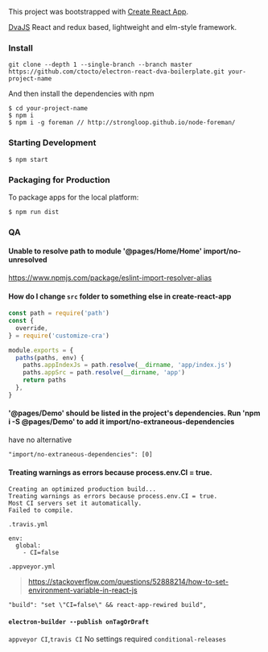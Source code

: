 This project was bootstrapped with [Create React App](https://github.com/facebook/create-react-app).

[DvaJS](https://dvajs.com/) React and redux based, lightweight and elm-style framework.

### Install
```github
git clone --depth 1 --single-branch --branch master https://github.com/ctocto/electron-react-dva-boilerplate.git your-project-name
```
And then install the dependencies with npm
```
$ cd your-project-name
$ npm i
$ npm i -g foreman // http://strongloop.github.io/node-foreman/
```
### Starting Development
```
$ npm start
```

### Packaging for Production
To package apps for the local platform:
```
$ npm run dist
```


### QA

#### Unable to resolve path to module '@pages/Home/Home'  import/no-unresolved
https://www.npmjs.com/package/eslint-import-resolver-alias

#### How do I change `src` folder to something else in create-react-app
```js
const path = require('path')
const {
  override,
} = require('customize-cra')

module.exports = {
  paths(paths, env) {
    paths.appIndexJs = path.resolve(__dirname, 'app/index.js')
    paths.appSrc = path.resolve(__dirname, 'app')
    return paths
  },
}
```

#### '@pages/Demo' should be listed in the project's dependencies. Run 'npm i -S @pages/Demo' to add it            import/no-extraneous-dependencies
have no alternative
```
"import/no-extraneous-dependencies": [0]
```

#### Treating warnings as errors because process.env.CI = true.
```
Creating an optimized production build...
Treating warnings as errors because process.env.CI = true.
Most CI servers set it automatically.
Failed to compile.
```
`.travis.yml`
```
env:
  global:
    - CI=false
```
`.appveyor.yml`
> https://stackoverflow.com/questions/52888214/how-to-set-environment-variable-in-react-js
```
"build": "set \"CI=false\" && react-app-rewired build",
```

#### `electron-builder --publish onTagOrDraft`
`appveyor CI`,`travis CI` No settings required `conditional-releases`
